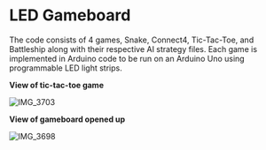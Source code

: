 # LED Gameboard

The code consists of 4 games, Snake, Connect4, Tic-Tac-Toe, and Battleship along with their respective AI strategy files. Each game is implemented in Arduino code to be run on an Arduino Uno using programmable LED light strips.

**View of tic-tac-toe game**

![IMG_3703](https://user-images.githubusercontent.com/13211201/165662796-ba74e5a5-f89c-40dd-b3c2-152f45b3603f.JPG)

**View of gameboard opened up**

![IMG_3698](https://user-images.githubusercontent.com/13211201/165662777-479b079c-1815-4256-b807-65b9b5339e8d.JPG)
